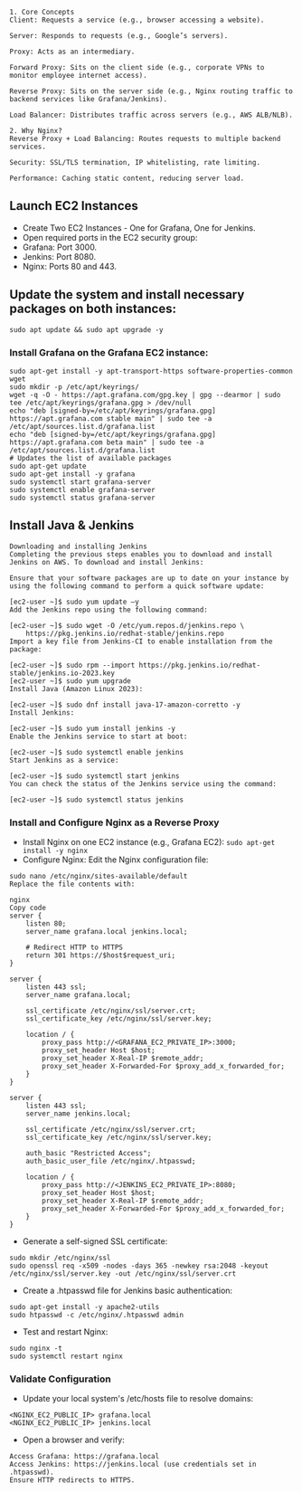 ```
1. Core Concepts
Client: Requests a service (e.g., browser accessing a website).

Server: Responds to requests (e.g., Google’s servers).

Proxy: Acts as an intermediary.

Forward Proxy: Sits on the client side (e.g., corporate VPNs to monitor employee internet access).

Reverse Proxy: Sits on the server side (e.g., Nginx routing traffic to backend services like Grafana/Jenkins).

Load Balancer: Distributes traffic across servers (e.g., AWS ALB/NLB).

2. Why Nginx?
Reverse Proxy + Load Balancing: Routes requests to multiple backend services.

Security: SSL/TLS termination, IP whitelisting, rate limiting.

Performance: Caching static content, reducing server load.
```


## Launch EC2 Instances
- Create Two EC2 Instances  - One for Grafana, One for Jenkins.
- Open required ports in the EC2 security group:
- Grafana: Port 3000.
- Jenkins: Port 8080.
- Nginx: Ports 80 and 443.

## Update the system and install necessary packages on both instances:
```
sudo apt update && sudo apt upgrade -y 
```

### Install Grafana on the Grafana EC2 instance:
```
sudo apt-get install -y apt-transport-https software-properties-common wget
sudo mkdir -p /etc/apt/keyrings/
wget -q -O - https://apt.grafana.com/gpg.key | gpg --dearmor | sudo tee /etc/apt/keyrings/grafana.gpg > /dev/null
echo "deb [signed-by=/etc/apt/keyrings/grafana.gpg] https://apt.grafana.com stable main" | sudo tee -a /etc/apt/sources.list.d/grafana.list
echo "deb [signed-by=/etc/apt/keyrings/grafana.gpg] https://apt.grafana.com beta main" | sudo tee -a /etc/apt/sources.list.d/grafana.list
# Updates the list of available packages
sudo apt-get update
sudo apt-get install -y grafana
sudo systemctl start grafana-server
sudo systemctl enable grafana-server
sudo systemctl status grafana-server
```

## Install Java & Jenkins
```
Downloading and installing Jenkins
Completing the previous steps enables you to download and install Jenkins on AWS. To download and install Jenkins:

Ensure that your software packages are up to date on your instance by using the following command to perform a quick software update:

[ec2-user ~]$ sudo yum update –y
Add the Jenkins repo using the following command:

[ec2-user ~]$ sudo wget -O /etc/yum.repos.d/jenkins.repo \
    https://pkg.jenkins.io/redhat-stable/jenkins.repo
Import a key file from Jenkins-CI to enable installation from the package:

[ec2-user ~]$ sudo rpm --import https://pkg.jenkins.io/redhat-stable/jenkins.io-2023.key
[ec2-user ~]$ sudo yum upgrade
Install Java (Amazon Linux 2023):

[ec2-user ~]$ sudo dnf install java-17-amazon-corretto -y
Install Jenkins:

[ec2-user ~]$ sudo yum install jenkins -y
Enable the Jenkins service to start at boot:

[ec2-user ~]$ sudo systemctl enable jenkins
Start Jenkins as a service:

[ec2-user ~]$ sudo systemctl start jenkins
You can check the status of the Jenkins service using the command:

[ec2-user ~]$ sudo systemctl status jenkins

```

### Install and Configure Nginx as a Reverse Proxy
- Install Nginx on one EC2 instance (e.g., Grafana EC2): ```sudo apt-get install -y nginx```
- Configure Nginx: Edit the Nginx configuration file:
```
sudo nano /etc/nginx/sites-available/default
Replace the file contents with:

nginx
Copy code
server {
    listen 80;
    server_name grafana.local jenkins.local;

    # Redirect HTTP to HTTPS
    return 301 https://$host$request_uri;
}

server {
    listen 443 ssl;
    server_name grafana.local;

    ssl_certificate /etc/nginx/ssl/server.crt;
    ssl_certificate_key /etc/nginx/ssl/server.key;

    location / {
        proxy_pass http://<GRAFANA_EC2_PRIVATE_IP>:3000;
        proxy_set_header Host $host;
        proxy_set_header X-Real-IP $remote_addr;
        proxy_set_header X-Forwarded-For $proxy_add_x_forwarded_for;
    }
}

server {
    listen 443 ssl;
    server_name jenkins.local;

    ssl_certificate /etc/nginx/ssl/server.crt;
    ssl_certificate_key /etc/nginx/ssl/server.key;

    auth_basic "Restricted Access";
    auth_basic_user_file /etc/nginx/.htpasswd;

    location / {
        proxy_pass http://<JENKINS_EC2_PRIVATE_IP>:8080;
        proxy_set_header Host $host;
        proxy_set_header X-Real-IP $remote_addr;
        proxy_set_header X-Forwarded-For $proxy_add_x_forwarded_for;
    }
}
```

- Generate a self-signed SSL certificate:
```
sudo mkdir /etc/nginx/ssl
sudo openssl req -x509 -nodes -days 365 -newkey rsa:2048 -keyout /etc/nginx/ssl/server.key -out /etc/nginx/ssl/server.crt
```
- Create a .htpasswd file for Jenkins basic authentication:
```
sudo apt-get install -y apache2-utils
sudo htpasswd -c /etc/nginx/.htpasswd admin
```

- Test and restart Nginx:
```
sudo nginx -t
sudo systemctl restart nginx
```

### Validate Configuration
- Update your local system's /etc/hosts file to resolve domains:
```
<NGINX_EC2_PUBLIC_IP> grafana.local
<NGINX_EC2_PUBLIC_IP> jenkins.local
```
- Open a browser and verify:
```
Access Grafana: https://grafana.local
Access Jenkins: https://jenkins.local (use credentials set in .htpasswd).
Ensure HTTP redirects to HTTPS.
```


